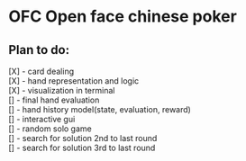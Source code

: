 # OFC Open face chinese poker 
##  Plan to do: 
[X] - card dealing \
[X] - hand representation and logic \
[X] - visualization in terminal \
[] - final hand evaluation \
[] - hand history model(state, evaluation, reward) \
[] - interactive gui \
[] - random solo game \
[] - search for solution 2nd to last round \
[] - search for solution 3rd to last round 
